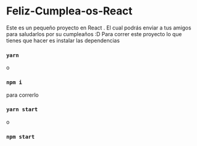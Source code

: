 # Feliz-Cumplea-os-React
Este es un pequeño proyecto en React . El cual podrás enviar a tus amigos para saludarlos por su cumpleaños  :D
Para correr este proyecto lo que tienes que hacer es
instalar las dependencias
### `yarn`
o
### `npm i`

para correrlo 
### `yarn start`
o
### `npm start`

